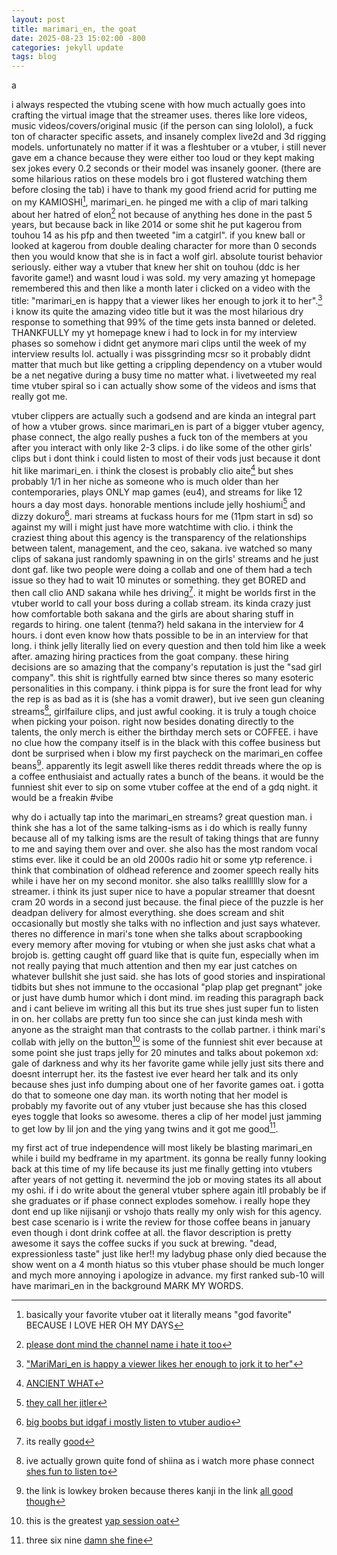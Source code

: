 ```yaml
---
layout: post
title: marimari_en, the goat
date: 2025-08-23 15:02:00 -800
categories: jekyll update
tags: blog
---
```

a

i always respected the vtubing scene with how much actually goes into crafting the virtual image that the streamer uses. theres like lore videos, music videos/covers/original music (if the person can sing lololol), a fuck ton of character specific assets, and insanely complex live2d and 3d rigging models. unfortunately no matter if it was a  fleshtuber or a vtuber, i still never gave em a chance because they were either too loud or they kept making sex jokes every 0.2 seconds or their model was insanely gooner.  (there are some hilarious ratios on these models bro i got flustered watching them before closing the tab) i have to thank my good friend acrid for putting me on my KAMIOSHI[^1], marimari_en. he pinged me with a clip of mari talking about her hatred of elon[^2] not because of anything hes done in the past 5 years, but because back in like 2014 or some shit he put kagerou from touhou 14 as his pfp and then tweeted "im a catgirl". if you knew ball or looked at kagerou from double dealing character for more than 0 seconds then you would know that she is in fact a wolf girl. absolute tourist behavior seriously. either way a vtuber that knew her shit on touhou (ddc is her favorite game!) and wasnt loud i was sold. my very amazing yt homepage remembered this and then like a month later i clicked on a video with the title: "marimari_en is happy that a viewer likes her enough to jork it to her".[^3] i know its quite the amazing video title but it was the most hilarious dry response to something that 99% of the time gets insta banned or deleted. THANKFULLY my yt homepage knew i had to lock in for my interview phases so somehow i didnt get anymore mari clips until the week of my interview results lol. actually i was pissgrinding mcsr so it probably didnt matter that much but like getting a crippling dependency on a vtuber would be a net negative during a busy time no matter what. i livetweeted my real time vtuber spiral so i can actually show some of the videos and isms that really got me.

vtuber clippers are actually such a godsend and are kinda an integral part of how a vtuber grows. since marimari_en is part of a bigger vtuber agency, phase connect, the algo really pushes a fuck ton of the members at you after you interact with only like 2-3 clips. i do like some of the other girls' clips but i dont think i could listen to most of their vods just because it dont hit like marimari_en. i think the closest is probably clio aite[^4] but shes probably 1/1 in her niche as someone who is much older than her contemporaries, plays ONLY map games (eu4), and streams for like 12 hours a day most days. honorable mentions include jelly hoshiumi[^5] and dizzy dokuro[^6]. mari streams at fuckass hours for me (11pm start in sd) so against my will i might just have more watchtime with clio. i think the craziest thing about this agency is the transparency of the relationships between talent, management, and the ceo, sakana. ive watched so many clips of sakana just randomly spawning in on the girls' streams and he just dont gaf. like two people were doing a collab and one of them had a tech issue so they had to wait 10 minutes or something. they get BORED and then call clio AND sakana while hes driving[^7]. it might be worlds first in the vtuber world to call your boss during a collab stream. its kinda crazy just how comfortable both sakana and the girls are about sharing stuff in regards to hiring. one talent (tenma?) held sakana in the interview for 4 hours. i dont even know how thats possible to be in an interview for that long. i think jelly literally lied on every question and then told him like a week after. amazing hiring practices from the goat company. these hiring decisions are so amazing that the company's reputation is just the "sad girl company". this shit is rightfully earned btw since theres so many esoteric personalities in this company. i think pippa is for sure the front lead for why the rep is as bad as it is (she has a vomit drawer), but ive seen gun cleaning streams[^8], girlfailure clips, and just awful cooking. it is truly a tough choice when picking your poison. right now besides donating directly to the talents, the only merch is either the birthday merch sets or COFFEE. i have no clue how the company itself is in the black with this coffee business but dont be surprised when i blow my first paycheck on the marimari_en coffee beans[^9]. apparently its legit aswell like theres reddit threads where the op is a coffee enthusiaist and actually rates a bunch of the beans. it would be the funniest shit ever to sip on some vtuber coffee at the end of a gdq night. it would be a freakin #vibe 

why do i actually tap into the marimari_en streams? great question man. i think she has a lot of the same talking-isms as i do which is really funny because all of my talking isms are the result of taking things that are funny to me and saying them over and over. she also has the most random vocal stims ever. like it could be an old 2000s radio hit or some ytp reference. i think that combination of oldhead reference and zoomer speech really hits while i have her on my second monitor. she also talks realllllly slow for a streamer. i think its just super nice to have a popular streamer that doesnt cram 20 words in a second just because. the final piece of the puzzle is her deadpan delivery for almost everything. she does scream and shit occasionally but mostly she talks with no inflection and just says whatever. theres no difference in mari's tone when she talks about scrapbooking every memory after moving for vtubing or when she just asks chat what a brojob is. getting caught off guard like that is quite fun, especially when im not really paying that much attention and then my ear just catches on whatever bullshit she just said. she has lots of good stories and inspirational tidbits but shes not immune to the occasional "plap plap get pregnant" joke or just have dumb humor which i dont mind. im reading this paragraph back and i cant believe im writing all this but its true shes just super fun to listen in on. her collabs are pretty fun too since she can just kinda mesh with anyone as the straight man that contrasts to the collab partner. i think mari's collab with jelly on the button[^10] is some of the funniest shit ever because at some point she just traps jelly for 20 minutes and talks about pokemon xd: gale of darkness and why its her favorite game while jelly just sits there and doesnt interrupt her. its the fastest ive ever heard her talk and its only because shes just info dumping about one of her favorite games oat. i gotta do that to someone one day man. its worth noting that her model is probably my favorite out of any vtuber just because she has this closed eyes toggle that looks so awesome. theres a clip of her model just jamming to get low by lil jon and the ying yang twins and it got me good[^11].

my first act of true independence will most likely be blasting marimari_en while i build my bedframe in my apartment. its gonna be really funny looking back at this time of my life because its just me finally getting into vtubers after years of not getting it. nevermind the job or moving states its all about my oshi. if i do write about the general vtuber sphere again itll probably be if she graduates or if phase connect explodes somehow. i really hope they dont end up like nijisanji or vshojo thats really my only wish for this agency. best case scenario is i write the review for those coffee beans in january even though i dont drink coffee at all. the flavor description is pretty awesome it says the coffee sucks if you suck at brewing. "dead, expressionless taste" just like her!! my ladybug phase only died because the show went on a 4 month hiatus so this vtuber phase should be much longer and mych more annoying i apologize in advance. my first ranked sub-10 will have marimari_en in the background MARK MY WORDS.

[^1]: basically your favorite vtuber oat it literally means "god favorite" BECAUSE I LOVE HER OH MY DAYS

[^2]: [please dont mind the channel name i hate it too](https://youtu.be/BK0VoJtwYsE?si=)

[^3]: ["MariMari_en is happy a viewer likes her enough to jork it to her"](https://youtu.be/KVfIif6DSc8?si=IRjV7EBsA45VGkMA)

[^4]: [ANCIENT WHAT](https://www.youtube.com/shorts/pPWNL6NMBGM)

[^5]: [they call her jitler](https://www.youtube.com/watch?v=BXHcy2WEgJ4)

[^6]: [big boobs but idgaf i mostly listen to vtuber audio](https://youtu.be/Y2Yn8kfH8Lg?si=rpJfP_JCIpm14ifT)

[^7]: its really [good](https://www.youtube.com/watch?v=Fuu-OlPGmEg)

[^8]: ive actually grown quite fond of shiina as i watch more phase connect [shes fun to listen to](https://www.youtube.com/watch?v=zkM9Rk4qUhU)

[^9]: the link is lowkey broken because theres kanji in the link [all good though](https://shop.phase-connect.com/products/phase-invaders-quest-custom-roast-coffee-beans-by-mari-mari-%E3%83%9E%E3%83%AA%E3%83%9E%E3%83%AA)

[^10]: this is the greatest [yap session oat](https://www.youtube.com/watch?v=vaYY2A_b2rk)

[^11]: three six nine [damn she fine](https://www.youtube.com/watch?v=dmG9KAWgvNk)